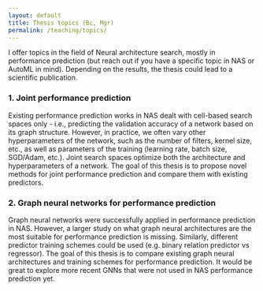 ```yaml
---
layout: default 
title: Thesis topics (Bc, Mgr)
permalink: /teaching/topics/
---
```


I offer topics in the field of Neural architecture search, mostly in performance prediction (but reach out if
 you have a specific topic in NAS or AutoML in mind). Depending on the results, the thesis could lead to a scientific
publication.

### 1. Joint performance prediction
Existing performance prediction works in NAS dealt with cell-based search spaces only - i.e., predicting
the validation accuracy of a network based on its graph structure. However, in practice, we often vary
other hyperparameters of the network, such as the number of filters, kernel size, etc., as well as parameters of
the training (learning rate, batch size, SGD/Adam, etc.). Joint search spaces optimize both the architecture and
hyperparameters of a network. The goal of this thesis is to propose novel methods for joint performance prediction
and compare them with existing predictors.

### 2. Graph neural networks for performance prediction
Graph neural networks were successfully applied in performance prediction in NAS. However, a larger study on what
graph neural architectures are the most suitable for performance prediction is missing. Similarly, different predictor
training schemes could be used (e.g. binary relation predictor vs regressor). The goal of this thesis is to compare
existing graph neural architectures and training schemes for performance prediction. It would be great to explore more
recent GNNs that were not used in NAS performance prediction yet.